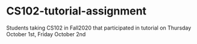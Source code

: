 # CS102-tutorial-assignment
Students taking CS102 in Fall2020 that participated in tutorial on Thursday October 1st, Friday October 2nd
